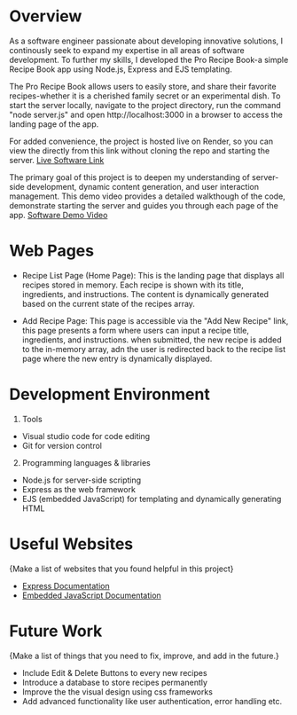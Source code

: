 # Overview
As a software engineer passionate about developing innovative solutions, I continously seek to expand my expertise in all areas of software development. To further my skills, I developed the Pro Recipe Book-a simple Recipe Book app using Node.js, Express and EJS templating.

The Pro Recipe Book allows users to easily store, and share their favorite recipes-whether it is a cherished family secret or an experimental dish. To start the server locally, navigate to the project directory, run the command "node server.js" and open http://localhost:3000 in a browser to access the landing page of the app.

For added convenience, the project is hosted live on Render, so you can view the directly from this link without cloning the repo and starting the server.
[Live Software Link](https://pro-recipe-book.onrender.com)


The primary goal of this project is to deepen my understanding of server-side development, dynamic content generation, and user interaction management. This demo video provides a detailed walkthough of the code, demonstrate starting the server and guides you through each page of the app.
[Software Demo Video](https://youtu.be/wbJZK0v3eJw)


# Web Pages
- Recipe List Page (Home Page):
This is the landing page that displays all recipes stored in memory. Each recipe is shown with its title, ingredients, and instructions. The content is dynamically generated based on the current state of the recipes array.

- Add Recipe Page:
This page is accessible via the "Add New Recipe" link, this page presents a form where users can input a recipe title, ingredients, and instructions. when submitted, the new recipe is added to the in-memory array, adn the user is redirected back to the recipe list page where the new entry is dynamically displayed.


# Development Environment
1. Tools
 - Visual studio code for code editing
 - Git for version control

2. Programming languages & libraries
 - Node.js for server-side scripting
 - Express as the web framework
 - EJS (embedded JavaScript) for templating and dynamically generating HTML


# Useful Websites

{Make a list of websites that you found helpful in this project}
* [Express Documentation](https://expressjs.com/)
* [Embedded JavaScript Documentation](https://ejs.co/#docs)

# Future Work

{Make a list of things that you need to fix, improve, and add in the future.}
* Include Edit & Delete Buttons to every new recipes
* Introduce a database to store recipes permanently
* Improve the the visual design using css frameworks
* Add advanced functionality like user authentication, error handling etc.